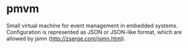 # pmvm
Small virtual machine for event management in embedded systems. Configuration is represented as JSON or JSON-like format, which are allowed by jsmn (http://zserge.com/jsmn.html).
